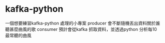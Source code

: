 # kafka-python
一個想要練習kafka-python 處理的小專案
producer 會不斷隨機丟出資料關於誰聽甚麼曲風的歌
consumer 預計會從kafka 抓取資料，並透過python 分析每10 最常聽的曲風
